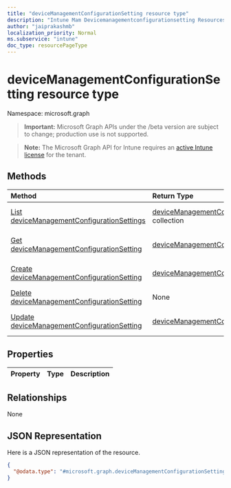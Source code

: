 ```yaml
---
title: "deviceManagementConfigurationSetting resource type"
description: "Intune Mam Devicemanagementconfigurationsetting Resources ."
author: "jaiprakashmb"
localization_priority: Normal
ms.subservice: "intune"
doc_type: resourcePageType
---
```


# deviceManagementConfigurationSetting resource type

Namespace: microsoft.graph
> **Important:** Microsoft Graph APIs under the /beta version are subject to change; production use is not supported.

> **Note:** The Microsoft Graph API for Intune requires an [active Intune license](https://go.microsoft.com/fwlink/?linkid=839381) for the tenant.




## Methods
|Method|Return Type|Description|
|:---|:---|:---|
|[List deviceManagementConfigurationSettings](../api/intune-mam-devicemanagementconfigurationsetting-list.md)|[deviceManagementConfigurationSetting](../resources/intune-mam-devicemanagementconfigurationsetting.md) collection|List properties and relationships of the [deviceManagementConfigurationSetting](../resources/intune-mam-devicemanagementconfigurationsetting.md) objects.|
|[Get deviceManagementConfigurationSetting](../api/intune-mam-devicemanagementconfigurationsetting-get.md)|[deviceManagementConfigurationSetting](../resources/intune-mam-devicemanagementconfigurationsetting.md)|Read properties and relationships of the [deviceManagementConfigurationSetting](../resources/intune-mam-devicemanagementconfigurationsetting.md) object.|
|[Create deviceManagementConfigurationSetting](../api/intune-mam-devicemanagementconfigurationsetting-create.md)|[deviceManagementConfigurationSetting](../resources/intune-mam-devicemanagementconfigurationsetting.md)|Create a new [deviceManagementConfigurationSetting](../resources/intune-mam-devicemanagementconfigurationsetting.md) object.|
|[Delete deviceManagementConfigurationSetting](../api/intune-mam-devicemanagementconfigurationsetting-delete.md)|None|Deletes a [deviceManagementConfigurationSetting](../resources/intune-mam-devicemanagementconfigurationsetting.md).|
|[Update deviceManagementConfigurationSetting](../api/intune-mam-devicemanagementconfigurationsetting-update.md)|[deviceManagementConfigurationSetting](../resources/intune-mam-devicemanagementconfigurationsetting.md)|Update the properties of a [deviceManagementConfigurationSetting](../resources/intune-mam-devicemanagementconfigurationsetting.md) object.|

## Properties
|Property|Type|Description|
|:---|:---|:---|

## Relationships
None

## JSON Representation
Here is a JSON representation of the resource.
<!-- {
  "blockType": "resource",
  "keyProperty": "id",
  "@odata.type": "microsoft.graph.deviceManagementConfigurationSetting"
}
-->
``` json
{
  "@odata.type": "#microsoft.graph.deviceManagementConfigurationSetting"
}
```
